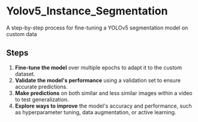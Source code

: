 # Yolov5_Instance_Segmentation
A step-by-step process for fine-tuning a YOLOv5 segmentation model on custom data


## Steps

1. **Fine-tune the model** over multiple epochs to adapt it to the custom dataset.
2. **Validate the model's performance** using a validation set to ensure accurate predictions.
3. **Make predictions** on both similar and less similar images within a video to test generalization.
4. **Explore ways to improve** the model's accuracy and performance, such as hyperparameter tuning, data augmentation, or active learning.

